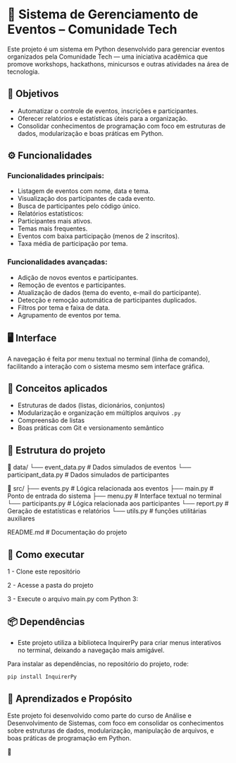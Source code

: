 # 📅 Sistema de Gerenciamento de Eventos – Comunidade Tech

Este projeto é um sistema em Python desenvolvido para gerenciar eventos organizados pela Comunidade Tech — uma iniciativa acadêmica que promove workshops, hackathons, minicursos e outras atividades na área de tecnologia.

## 🎯 Objetivos

- Automatizar o controle de eventos, inscrições e participantes.
- Oferecer relatórios e estatísticas úteis para a organização.
- Consolidar conhecimentos de programação com foco em estruturas de dados, modularização e boas práticas em Python.

## ⚙️ Funcionalidades

### Funcionalidades principais:
-  Listagem de eventos com nome, data e tema.
-  Visualização dos participantes de cada evento.
-  Busca de participantes pelo código único.
-  Relatórios estatísticos:
  - Participantes mais ativos.
  - Temas mais frequentes.
  - Eventos com baixa participação (menos de 2 inscritos).
  - Taxa média de participação por tema.

### Funcionalidades avançadas:
-  Adição de novos eventos e participantes.
-  Remoção de eventos e participantes.
-  Atualização de dados (tema do evento, e-mail do participante).
-  Detecção e remoção automática de participantes duplicados.
-  Filtros por tema e faixa de data.
-  Agrupamento de eventos por tema.

## 🖥️ Interface

A navegação é feita por menu textual no terminal (linha de comando), facilitando a interação com o sistema mesmo sem interface gráfica.

## 🧠 Conceitos aplicados

- Estruturas de dados (listas, dicionários, conjuntos)
- Modularização e organização em múltiplos arquivos `.py`
- Compreensão de listas
- Boas práticas com Git e versionamento semântico

## 📂 Estrutura do projeto

📁 data/
└── event_data.py           # Dados simulados de eventos
└── participant_data.py     # Dados simulados de participantes

📁 src/
├── events.py               # Lógica relacionada aos eventos
├── main.py                 # Ponto de entrada do sistema
├── menu.py                 # Interface textual no terminal
└── participants.py         # Lógica relacionada aos participantes
└── report.py               # Geração de estatísticas e relatórios 
└── utils.py                # funções utilitárias auxiliares

README.md                   # Documentação do projeto

## 🚀 Como executar

1 - Clone este repositório

2 - Acesse a pasta do projeto

3 - Execute o arquivo main.py com Python 3:

## 📦 Dependências

- Este projeto utiliza a biblioteca InquirerPy para criar menus interativos no terminal, deixando a navegação mais amigável.

Para instalar as dependências, no repositório do projeto, rode:

```bash
pip install InquirerPy
```

## 🧠 Aprendizados e Propósito

Este projeto foi desenvolvido como parte do curso de Análise e Desenvolvimento de Sistemas, com foco em consolidar os conhecimentos sobre estruturas de dados, modularização, manipulação de arquivos, e boas práticas de programação em Python.

🎉